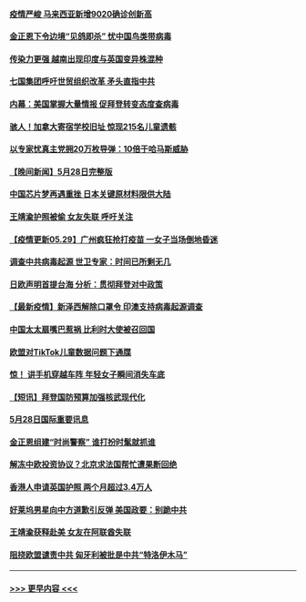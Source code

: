 #### [疫情严峻 马来西亚新增9020确诊创新高](../pages/prog202/a103130483.md?t=05292001) 
#### [金正恩下令边境“见鸽即杀” 忧中国鸟类带病毒](../pages/prog202/a103130484.md?t=05292001) 
#### [传染力更强 越南出现印度与英国变异株混种](../pages/prog202/a103130472.md?t=05292001) 
#### [七国集团呼吁世贸组织改革 矛头直指中共](../pages/prog202/a103130450.md?t=05292001) 
#### [内幕：美国掌握大量情报 促拜登转变态度查病毒](../pages/prog202/a103130352.md?t=05292001) 
#### [骇人！加拿大寄宿学校旧址 惊现215名儿童遗骸](../pages/prog202/a103130316.md?t=05292001) 
#### [以专家忧真主党拥20万枚导弹：10倍于哈马斯威胁](../pages/prog202/a103129806.md?t=05292001) 
#### [【晚间新闻】5月28日完整版](../pages/prog202/a103130279.md?t=05292001) 
#### [中国芯片梦再遇重挫 日本关键原材料限供大陆](../pages/prog202/a103130154.md?t=05292001) 
#### [王靖渝护照被偷 女友失联 呼吁关注](../pages/prog202/a103129933.md?t=05292001) 
#### [【疫情更新05.29】广州疯狂抢打疫苗 一女子当场倒地昏迷](../pages/prog202/a103114528.md?t=05292001) 
#### [调查中共病毒起源 世卫专家：时间已所剩无几](../pages/prog202/a103130136.md?t=05292001) 
#### [日欧声明首提台海 分析：贯彻拜登对中政策](../pages/prog202/a103129916.md?t=05292001) 
#### [【最新疫情】新泽西解除口罩令 印澳支持病毒起源调查](../pages/prog202/a103129913.md?t=05292001) 
#### [中国太太扇嘴巴惹祸 比利时大使被召回国](../pages/prog202/a103130094.md?t=05292001) 
#### [欧盟对TikTok儿童数据问题下通牒](../pages/prog202/a103130031.md?t=05292001) 
#### [惊！ 讲手机穿越车阵 年轻女子瞬间消失车底](../pages/prog202/a103129634.md?t=05292001) 
#### [【短讯】拜登国防预算加强核武现代化](../pages/prog202/a103129920.md?t=05292001) 
#### [5月28日国际重要讯息](../pages/prog202/a103129677.md?t=05292001) 
#### [金正恩组建“时尚警察” 谁打扮时髦就抓谁](../pages/prog202/a103129656.md?t=05292001) 
#### [解冻中欧投资协议？北京求法国帮忙遭果断回绝](../pages/prog202/a103129653.md?t=05292001) 
#### [香港人申请英国护照 两个月超过3.4万人](../pages/prog202/a103129610.md?t=05292001) 
#### [好莱坞男星向中方道歉引反弹 美国政要：别跪中共](../pages/prog202/a103129598.md?t=05292001) 
#### [王靖渝获释赴美 女友在阿联酋失联](../pages/prog202/a103129522.md?t=05292001) 
#### [阻挠欧盟谴责中共 匈牙利被批是中共“特洛伊木马”](../pages/prog202/a103129401.md?t=05292001) 

----
#### [ >>> 更早内容 <<< ](../indexes/prog202-earlier.md)
